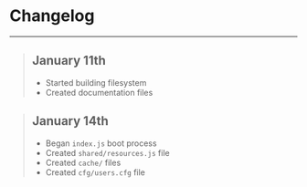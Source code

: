 # Changelog
---
> ## January 11th
> - Started building filesystem
> - Created documentation files


> ## January 14th
> - Began `index.js` boot process
> - Created `shared/resources.js` file
> - Created `cache/` files
> - Created `cfg/users.cfg` file